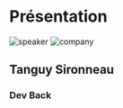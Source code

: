 <!-- .slide: class="speaker-slide" -->

# Présentation

![speaker](./assets/images/sironneau.t.jpg)
![company](./assets/images/logo-sfeir-blanc.png)

## Tanguy Sironneau

### Dev Back

<!-- .element: class="icon-rule icon-first" -->
